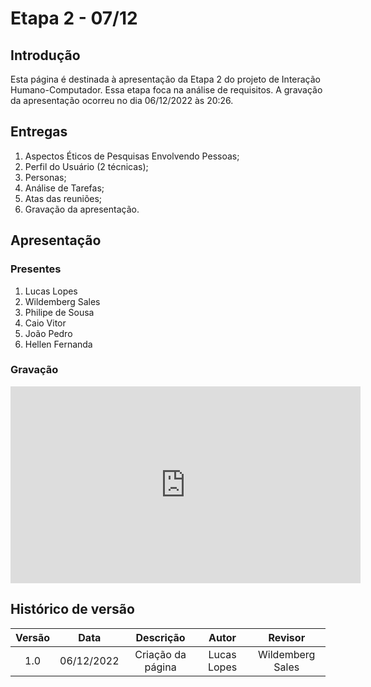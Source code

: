 # Etapa 2 - 07/12

## Introdução
Esta página é destinada à apresentação da Etapa 2 do projeto de Interação Humano-Computador. Essa etapa foca na análise de requisitos. A gravação da apresentação ocorreu no dia 06/12/2022 às 20:26.

## Entregas
<ol>
    <li>Aspectos Éticos de Pesquisas Envolvendo Pessoas;</li>
    <li>Perfil do Usuário (2 técnicas);</li>
    <li>Personas;</li>
    <li>Análise de Tarefas;</li>
    <li>Atas das reuniões;</li>
    <li>Gravação da apresentação.</li>
</ol>

## Apresentação

### Presentes
<ol>
    <li>Lucas Lopes</li>
    <li>Wildemberg Sales</li>
    <li>Philipe de Sousa</li>
    <li>Caio Vitor</li>
    <li>João Pedro</li>
    <li>Hellen Fernanda</li>
</ol>

### Gravação
<iframe width="560" height="315" src="https://www.youtube.com/embed/1j6KUi72hEM?start=3" title="YouTube video player" frameborder="0" allow="accelerometer; autoplay; clipboard-write; encrypted-media; gyroscope; picture-in-picture" allowfullscreen></iframe>

## Histórico de versão
| Versão | Data | Descrição | Autor | Revisor |
| :----: | :--: | :-------: | :---: | :-----: |
| 1.0 | 06/12/2022 | Criação da página | Lucas Lopes | Wildemberg Sales |
